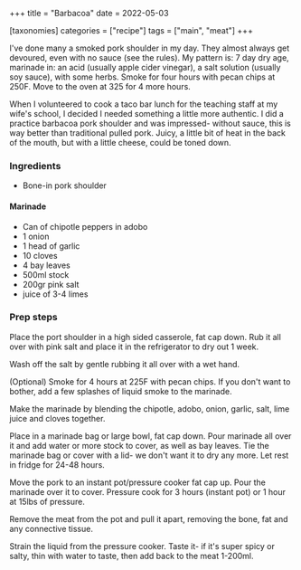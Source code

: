 +++
title = "Barbacoa"
date = 2022-05-03

[taxonomies]
categories = ["recipe"]
tags = ["main", "meat"]
+++

I've done many a smoked pork shoulder in my day.  They almost always get devoured, even
 with no sauce (see the rules). My pattern is: 7 day dry age, marinade in: an acid (usually apple cider vinegar),
 a salt solution (usually soy sauce), with some herbs. Smoke for four hours with pecan chips at 250F.  Move to the oven
 at 325 for 4 more hours.

<!-- more -->

When I volunteered to cook a taco bar lunch for the teaching staff at my wife's school, I decided I needed
something a little more authentic.  I did a practice barbacoa pork shoulder and was impressed-
without sauce, this is way better than traditional pulled pork. Juicy, a little bit of heat in the back of the
mouth, but with a little cheese, could be toned down.

### Ingredients

- Bone-in pork shoulder

#### Marinade

- Can of chipotle peppers in adobo
- 1 onion
- 1 head of garlic
- 10 cloves
- 4 bay leaves
- 500ml stock
- 200gr pink salt
- juice of 3-4 limes

### Prep steps

Place the port shoulder in a high sided casserole, fat cap down. Rub it all over with pink salt and place it in the refrigerator to dry out 1 week.

Wash off the salt by gentle rubbing it all over with a wet hand.

(Optional) Smoke for 4 hours at 225F with pecan chips. If you don't want to  bother, add a few splashes of liquid smoke to the marinade.

Make the marinade by blending the chipotle, adobo, onion, garlic, salt, lime juice and cloves together.

Place in a marinade bag or large bowl, fat cap down.  Pour marinade all over it and add water or more stock to cover, as well as bay leaves. Tie
 the marinade bag or cover with a lid- we don't want it to dry any more. Let rest in fridge for 24-48 hours.

Move the pork to an instant pot/pressure cooker fat cap up.  Pour the marinade over it to cover.  Pressure cook for 3 hours (instant pot) or 1 hour at 15lbs of pressure.

Remove the meat from the pot and pull it apart, removing the bone, fat and any connective tissue.

Strain the liquid from the pressure cooker.  Taste it- if it's super spicy or salty, thin with water to taste, then add
 back to the meat 1-200ml.
